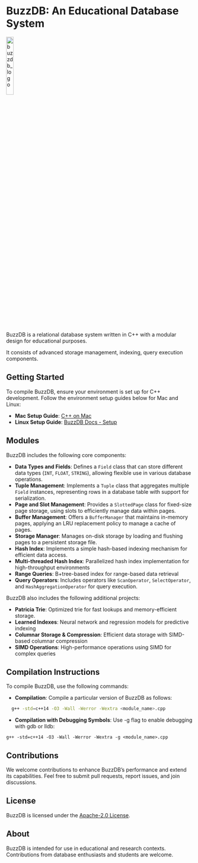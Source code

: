 # BuzzDB: An Educational Database System

<img src="https://github.com/user-attachments/assets/1b9f85c1-cf48-47c4-9462-85a7547faecc" alt="buzzdb_logo" width="20%">

BuzzDB is a relational database system written in C++ with a modular design for educational purposes. 

It consists of advanced storage management, indexing, query execution components.
  
## Getting Started

To compile BuzzDB, ensure your environment is set up for C++ development. Follow the environment setup guides below for Mac and Linux:

- **Mac Setup Guide**: [C++ on Mac](https://medium.com/hayoung-techlog/setup-for-c-on-mac-d2056a025c85)
- **Linux Setup Guide**: [BuzzDB Docs - Setup](https://buzzdb-docs.readthedocs.io/part1/setup.html)

## Modules

BuzzDB includes the following core components:

- **Data Types and Fields**: Defines a `Field` class that can store different data types (`INT`, `FLOAT`, `STRING`), allowing flexible use in various database operations.
- **Tuple Management**: Implements a `Tuple` class that aggregates multiple `Field` instances, representing rows in a database table with support for serialization.
- **Page and Slot Management**: Provides a `SlottedPage` class for fixed-size page storage, using slots to efficiently manage data within pages.
- **Buffer Management**: Offers a `BufferManager` that maintains in-memory pages, applying an LRU replacement policy to manage a cache of pages.
- **Storage Manager**: Manages on-disk storage by loading and flushing pages to a persistent storage file.
- **Hash Index**: Implements a simple hash-based indexing mechanism for efficient data access.
- **Multi-threaded Hash Index**: Parallelized hash index implementation for high-throughput environments
- **Range Queries**: B+tree-based index for range-based data retrieval
- **Query Operators**: Includes operators like `ScanOperator`, `SelectOperator`, and `HashAggregationOperator` for query execution.

BuzzDB also includes the following additional projects:
  
- **Patricia Trie**: Optimized trie for fast lookups and memory-efficient storage.
- **Learned Indexes**: Neural network and regression models for predictive indexing
- **Columnar Storage & Compression**: Efficient data storage with SIMD-based columnar compression
- **SIMD Operations**: High-performance operations using SIMD for complex queries

## Compilation Instructions

To compile BuzzDB, use the following commands:

- **Compilation**: Compile a particular version of BuzzDB as follows:

```bash
  g++ -std=c++14 -O3 -Wall -Werror -Wextra <module_name>.cpp
```
- **Compilation with Debugging Symbols**: Use -g flag to enable debugging with gdb or lldb:

```
g++ -std=c++14 -O3 -Wall -Werror -Wextra -g <module_name>.cpp
```

## Contributions

We welcome contributions to enhance BuzzDB’s performance and extend its capabilities. Feel free to submit pull requests, report issues, and join discussions.

## License

BuzzDB is licensed under the [Apache-2.0 License](LICENSE).

## About

BuzzDB is intended for use in educational and research contexts. Contributions from database enthusiasts and students are welcome.
